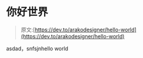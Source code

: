 # 你好世界

> 原文:[https://dev.to/arakodesigner/hello-world](https://dev.to/arakodesigner/hello-world)

asdad，snfsjnhello world